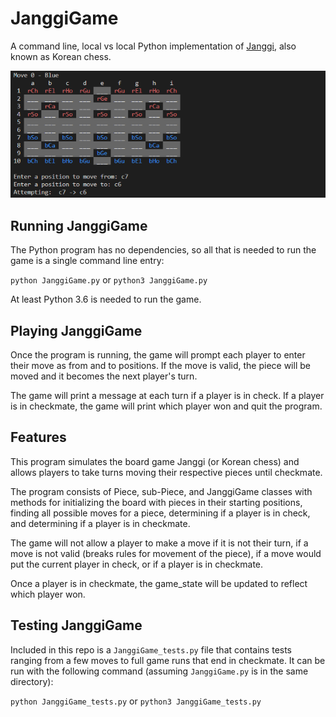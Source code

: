 # JanggiGame

A command line, local vs local Python implementation of [Janggi](https://en.wikipedia.org/wiki/Janggi), also known as Korean chess.

![Board](/README/board.png)

## Running JanggiGame

The Python program has no dependencies, so all that is needed to run the game is a single command line entry:

`python JanggiGame.py` or `python3 JanggiGame.py`

At least Python 3.6 is needed to run the game.

## Playing JanggiGame

Once the program is running, the game will prompt each player to enter their move as from and to positions. If the move is valid, the piece will be moved and it becomes the next player's turn.

The game will print a message at each turn if a player is in check. If a player is in checkmate, the game will print which player won and quit the program.

## Features

This program simulates the board game Janggi (or Korean chess) and allows players to take turns moving their respective pieces until checkmate. 

The program consists of Piece, sub-Piece, and JanggiGame classes with methods for initializing the board with pieces in their starting positions, finding all possible moves for a piece, determining if a player is in check, and determining if a player is in checkmate.

The game will not allow a player to make a move if it is not their turn, if a move is not valid (breaks rules for movement of the piece), if a move would put the current player in check, or if a player is in checkmate.

Once a player is in checkmate, the game_state will be updated to reflect which player won.

## Testing JanggiGame

Included in this repo is a `JanggiGame_tests.py` file that contains tests ranging from a few moves to full game runs that end in checkmate. It can be run with the following command (assuming `JanggiGame.py` is in the same directory):

`python JanggiGame_tests.py` or `python3 JanggiGame_tests.py`
